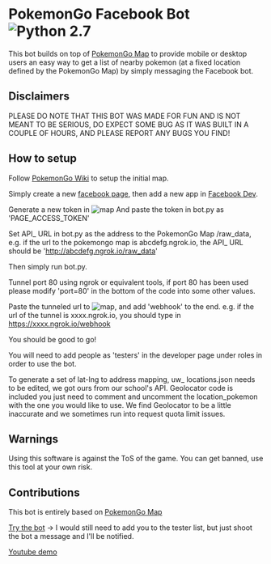 # PokemonGo Facebook Bot ![Python 2.7](https://img.shields.io/badge/python-2.7-blue.svg)


This bot builds on top of [PokemonGo Map](https://jz6.github.io/PoGoMap/) to provide mobile or desktop users an easy way to get a list of nearby pokemon (at a fixed location defined by the PokemonGo Map) by simply messaging the Facebook bot.

## Disclaimers
PLEASE DO NOTE THAT THIS BOT WAS MADE FOR FUN AND IS NOT MEANT TO BE SERIOUS, DO EXPECT SOME BUG AS IT WAS BUILT IN A COUPLE OF HOURS, AND PLEASE REPORT ANY BUGS YOU FIND!

## How to setup

Follow [PokemonGo Wiki](https://github.com/AHAAAAAAA/PokemonGo-Map/wiki) to setup the initial map. 

Simply create a new [facebook page](https://www.facebook.com/pages/create/?ref_type=bookmark), then add a new app in [Facebook Dev](https://developers.facebook.com/apps/).

Generate a new token in ![map](http://puu.sh/qejVW/230c0f46b5.png) 
And paste the token in bot.py as 'PAGE_ACCESS_TOKEN'

Set API_ URL in bot.py as the address to the PokemonGo Map /raw_data, e.g. if the url to the pokemongo map is abcdefg.ngrok.io, the API_ URL should be 'http://abcdefg.ngrok.io/raw_data'

Then simply run bot.py.

Tunnel port 80 using ngrok or equivalent tools, if port 80 has been used please modify 'port=80' in the bottom of the code into some other values.

Paste the tunneled url to ![map](http://puu.sh/qekAs/cb33647e8e.png), and add 'webhook' to the end. e.g. if the url of the tunnel is xxxx.ngrok.io, you should type in https://xxxx.ngrok.io/webhook

You should be good to go!

You will need to add people as 'testers' in the developer page under roles in order to use the bot. 

To generate a set of lat-lng to address mapping, uw_ locations.json needs to be edited, we got ours from our school's API. Geolocator code is included you just need to comment and uncomment the location_pokemon with the one you would like to use. We find Geolocator to be a little inaccurate and we sometimes run into request quota limit issues.

## Warnings

Using this software is against the ToS of the game. You can get banned, use this tool at your own risk.


## Contributions

This bot is entirely based on [PokemonGo Map](https://github.com/AHAAAAAAA/PokemonGo-Map/)


[Try the bot](https://www.facebook.com/wherethefckismypokemon/) -> I would still need to add you to the tester list, but just shoot the bot a message and I'll be notified.

[Youtube demo](https://www.youtube.com/watch?v=bMy2DJwmldA)

